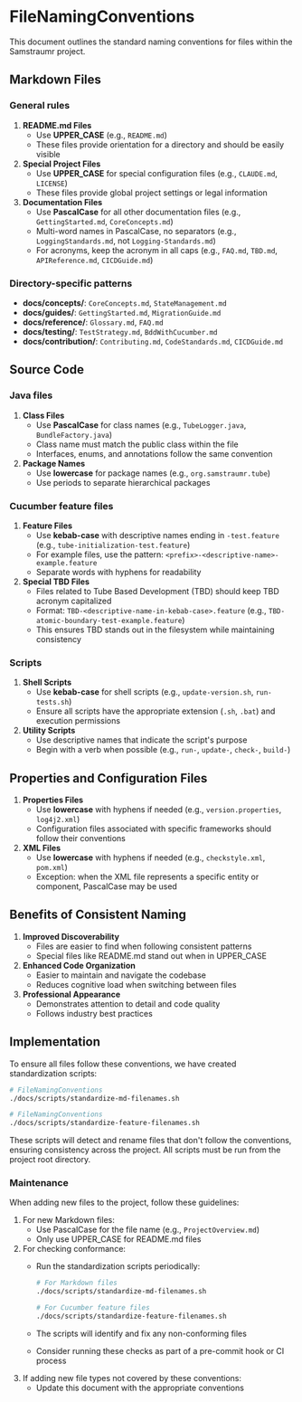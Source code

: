 # FileNamingConventions

This document outlines the standard naming conventions for files within the Samstraumr project.

## Markdown Files

### General rules

1. **README.md Files**
   - Use **UPPER_CASE** (e.g., `README.md`)
   - These files provide orientation for a directory and should be easily visible
2. **Special Project Files**
   - Use **UPPER_CASE** for special configuration files (e.g., `CLAUDE.md`, `LICENSE`)
   - These files provide global project settings or legal information
3. **Documentation Files**
   - Use **PascalCase** for all other documentation files (e.g., `GettingStarted.md`, `CoreConcepts.md`)
   - Multi-word names in PascalCase, no separators (e.g., `LoggingStandards.md`, not `Logging-Standards.md`)
   - For acronyms, keep the acronym in all caps (e.g., `FAQ.md`, `TBD.md`, `APIReference.md`, `CICDGuide.md`)

### Directory-specific patterns

- **docs/concepts/**: `CoreConcepts.md`, `StateManagement.md`
- **docs/guides/**: `GettingStarted.md`, `MigrationGuide.md`
- **docs/reference/**: `Glossary.md`, `FAQ.md`
- **docs/testing/**: `TestStrategy.md`, `BddWithCucumber.md`
- **docs/contribution/**: `Contributing.md`, `CodeStandards.md`, `CICDGuide.md`

## Source Code

### Java files

1. **Class Files**
   - Use **PascalCase** for class names (e.g., `TubeLogger.java`, `BundleFactory.java`)
   - Class name must match the public class within the file
   - Interfaces, enums, and annotations follow the same convention
2. **Package Names**
   - Use **lowercase** for package names (e.g., `org.samstraumr.tube`)
   - Use periods to separate hierarchical packages

### Cucumber feature files

1. **Feature Files**
   - Use **kebab-case** with descriptive names ending in `-test.feature` (e.g., `tube-initialization-test.feature`)
   - For example files, use the pattern: `<prefix>-<descriptive-name>-example.feature`
   - Separate words with hyphens for readability
2. **Special TBD Files**
   - Files related to Tube Based Development (TBD) should keep TBD acronym capitalized
   - Format: `TBD-<descriptive-name-in-kebab-case>.feature` (e.g., `TBD-atomic-boundary-test-example.feature`)
   - This ensures TBD stands out in the filesystem while maintaining consistency

### Scripts

1. **Shell Scripts**
   - Use **kebab-case** for shell scripts (e.g., `update-version.sh`, `run-tests.sh`)
   - Ensure all scripts have the appropriate extension (`.sh`, `.bat`) and execution permissions
2. **Utility Scripts**
   - Use descriptive names that indicate the script's purpose
   - Begin with a verb when possible (e.g., `run-`, `update-`, `check-`, `build-`)

## Properties and Configuration Files

1. **Properties Files**
   - Use **lowercase** with hyphens if needed (e.g., `version.properties`, `log4j2.xml`)
   - Configuration files associated with specific frameworks should follow their conventions
2. **XML Files**
   - Use **lowercase** with hyphens if needed (e.g., `checkstyle.xml`, `pom.xml`)
   - Exception: when the XML file represents a specific entity or component, PascalCase may be used

## Benefits of Consistent Naming

1. **Improved Discoverability**
   - Files are easier to find when following consistent patterns
   - Special files like README.md stand out when in UPPER_CASE
2. **Enhanced Code Organization**
   - Easier to maintain and navigate the codebase
   - Reduces cognitive load when switching between files
3. **Professional Appearance**
   - Demonstrates attention to detail and code quality
   - Follows industry best practices

## Implementation

To ensure all files follow these conventions, we have created standardization scripts:

```bash
# FileNamingConventions
./docs/scripts/standardize-md-filenames.sh

# FileNamingConventions
./docs/scripts/standardize-feature-filenames.sh
```

These scripts will detect and rename files that don't follow the conventions, ensuring consistency across the project. All scripts must be run from the project root directory.

### Maintenance

When adding new files to the project, follow these guidelines:

1. For new Markdown files:
   - Use PascalCase for the file name (e.g., `ProjectOverview.md`)
   - Only use UPPER_CASE for README.md files
2. For checking conformance:
   - Run the standardization scripts periodically:

     ```bash
     # For Markdown files
     ./docs/scripts/standardize-md-filenames.sh

     # For Cucumber feature files
     ./docs/scripts/standardize-feature-filenames.sh
     ```
   - The scripts will identify and fix any non-conforming files
   - Consider running these checks as part of a pre-commit hook or CI process
3. If adding new file types not covered by these conventions:
   - Update this document with the appropriate conventions
